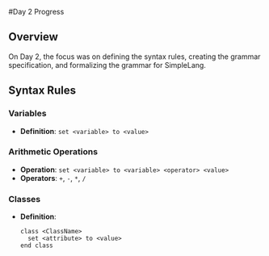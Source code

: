 #Day 2 Progress

## Overview

On Day 2, the focus was on defining the syntax rules, creating the grammar specification, and formalizing the grammar for SimpleLang.

## Syntax Rules

### Variables

- **Definition**: `set <variable> to <value>`

### Arithmetic Operations

- **Operation**: `set <variable> to <variable> <operator> <value>`
- **Operators**: `+`, `-`, `*`, `/`

### Classes

- **Definition**: 
  ```plaintext
  class <ClassName>
    set <attribute> to <value>
  end class
